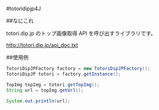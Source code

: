 #totoridipjp4J

##なにこれ

totori.dip.jp のトップ画像取得 API を呼び出すライブラリです。

http://totori.dip.jp/api_doc.txt

##使用例

```java
TotoriDipJPFactory factory = new TotoriDipJPFactory();
TotoriDipJP totori = factory.getInstance();

TopImg topImg = totori.getTopImg();
String url = topImg.getUrl();

System.out.println(url);
```
